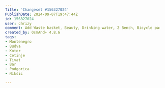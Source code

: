```yaml
---
Title: 'Changeset #156327024'
PublishDate: 2024-09-07T19:47:44Z
id: 156327024
user: chrizy
comment: Add Waste basket, Beauty, Drinking water, 2 Bench, Bicycle parking, Toilets, Pastry, Street lamp, Restaurant, Bar, Hairdresser, 2 Fast food, 7 Tree, Library; Edit Fountain.
created_by: OsmAnd+ 4.8.6
tags:
- Montenegro
- Budva
- Kotor
- Cetinje
- Tivat
- Bar
- Podgorica
- Nikšić

---
```

